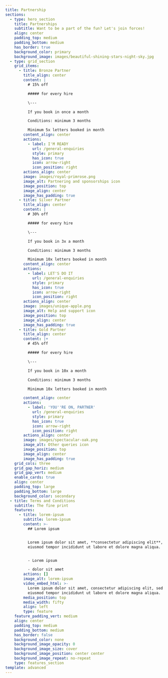 ```yaml
---
title: Partnership
sections:
  - type: hero_section
    title: Partnerships
    subtitle: Want to be a part of the fun? Let's join forces!
    align: center
    padding_top: medium
    padding_bottom: medium
    has_border: true
    background_color: primary
    background_image: images/beautiful-shining-stars-night-sky.jpg
  - type: grid_section
    grid_items:
      - title: Bronze Partner
        title_align: center
        content: |
          # 15% off

          ##### for every hire

          \---

          If you book in once a month

          Conditions: minimum 3 months

          Minimum 5x letters booked in month
        content_align: center
        actions:
          - label: I'M READY
            url: /general-enquiries
            style: primary
            has_icon: true
            icon: arrow-right
            icon_position: right
        actions_align: center
        image: images/royal-primrose.png
        image_alt: Partnering and sponsorships icon
        image_position: top
        image_align: center
        image_has_padding: true
      - title: Silver Partner
        title_align: center
        content: |
          # 30% off

          ##### for every hire

          \---

          If you book in 3x a month

          Conditions: minimum 3 months

          Minimum 10x letters booked in month
        content_align: center
        actions:
          - label: LET'S DO IT
            url: /general-enquiries
            style: primary
            has_icon: true
            icon: arrow-right
            icon_position: right
        actions_align: center
        image: images/unique-apple.png
        image_alt: Help and support icon
        image_position: top
        image_align: center
        image_has_padding: true
      - title: Gold Partner
        title_align: center
        content: |+
          # 45% off

          ##### for every hire

          \---

          If you book in 10x a month

          Conditions: minimum 3 months

          Minimum 10x letters booked in month

        content_align: center
        actions:
          - label: 'YOU''RE ON, PARTNER'
            url: /general-enquiries
            style: primary
            has_icon: true
            icon: arrow-right
            icon_position: right
        actions_align: center
        image: images/spectacular-oak.png
        image_alt: Other queries icon
        image_position: top
        image_align: center
        image_has_padding: true
    grid_cols: three
    grid_gap_horiz: medium
    grid_gap_vert: medium
    enable_cards: true
    align: center
    padding_top: large
    padding_bottom: large
    background_color: secondary
  - title: Terms and Conditions
    subtitle: The fine print
    features:
      - title: lorem-ipsum
        subtitle: lorem-ipsum
        content: >-
          ## Lorem ipsum


          Lorem ipsum dolor sit amet, **consectetur adipiscing elit**, sed do
          eiusmod tempor incididunt ut labore et dolore magna aliqua.


          - Lorem ipsum

          - dolor sit amet
        actions: []
        image_alt: lorem-ipsum
        video_embed_html: >-
          Lorem ipsum dolor sit amet, consectetur adipiscing elit, sed do
          eiusmod tempor incididunt ut labore et dolore magna aliqua.
        media_position: top
        media_width: fifty
        align: left
        type: feature
    feature_padding_vert: medium
    align: center
    padding_top: medium
    padding_bottom: medium
    has_border: false
    background_color: none
    background_image_opacity: 0
    background_image_size: cover
    background_image_position: center center
    background_image_repeat: no-repeat
    type: features_section
template: advanced
---
```

